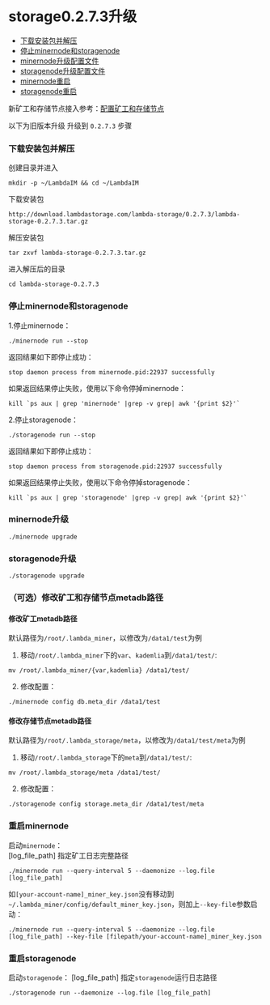 # storage0.2.7.3升级

* [下载安装包并解压](#下载安装包并解压)
* [停止minernode和storagenode](#停止minernode和storagenode)
* [minernode升级配置文件](#minernode升级配置文件)
* [storagenode升级配置文件](#storagenode升级配置文件)
* [minernode重启](#minernode重启)
* [storagenode重启](#storagenode重启)

新矿工和存储节点接入参考：[配置矿工和存储节点](Mainnet-Miner-Guide.md)  

以下为旧版本升级 升级到 `0.2.7.3` 步骤  


### 下载安装包并解压

创建目录并进入 

```
mkdir -p ~/LambdaIM && cd ~/LambdaIM
```
下载安装包
```
http://download.lambdastorage.com/lambda-storage/0.2.7.3/lambda-storage-0.2.7.3.tar.gz
```
解压安装包
```
tar zxvf lambda-storage-0.2.7.3.tar.gz
```
进入解压后的目录
```
cd lambda-storage-0.2.7.3
```

### 停止minernode和storagenode
1.停止minernode：
```
./minernode run --stop
```
返回结果如下即停止成功：
```
stop daemon process from minernode.pid:22937 successfully
```
如果返回结果停止失败，使用以下命令停掉minernode：
```
kill `ps aux | grep 'minernode' |grep -v grep| awk '{print $2}'`
```

2.停止storagenode：
```
./storagenode run --stop
```
返回结果如下即停止成功：
```
stop daemon process from storagenode.pid:22937 successfully
```
如果返回结果停止失败，使用以下命令停掉storagenode：
```
kill `ps aux | grep 'storagenode' |grep -v grep| awk '{print $2}'`
```

### minernode升级

```
./minernode upgrade
```

### storagenode升级

```
./storagenode upgrade
```

### （可选）修改矿工和存储节点metadb路径
#### 修改矿工metadb路径
默认路径为`/root/.lambda_miner`，以修改为`/data1/test`为例

1. 移动`/root/.lambda_miner`下的`var`、`kademlia`到`/data1/test/`:
```
mv /root/.lambda_miner/{var,kademlia} /data1/test/
```
2. 修改配置：
```
./minernode config db.meta_dir /data1/test
```
        
#### 修改存储节点metadb路径
默认路径为`/root/.lambda_storage/meta`，以修改为`/data1/test/meta`为例

1. 移动`/root/.lambda_storage`下的`meta`到`/data1/test/`:
```
mv /root/.lambda_storage/meta /data1/test/
```
2. 修改配置：
```
./storagenode config storage.meta_dir /data1/test/meta
```

### 重启minernode
启动`minernode`：  
[log_file_path] 指定矿工日志完整路径
```
./minernode run --query-interval 5 --daemonize --log.file [log_file_path]
```

如`[your-account-name]_miner_key.json`没有移动到`~/.lambda_miner/config/default_miner_key.json`，则加上`--key-fil`e参数启动：
```
./minernode run --query-interval 5 --daemonize --log.file [log_file_path] --key-file [filepath/your-account-name]_miner_key.json
```

### 重启storagenode
启动`storagenode`：
[log_file_path] 指定`storagenode`运行日志路径
```
./storagenode run --daemonize --log.file [log_file_path]
```
